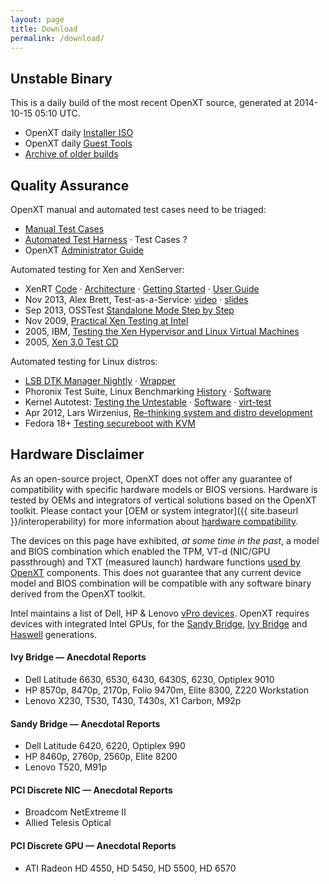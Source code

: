 ```yaml
---
layout: page
title: Download
permalink: /download/
---
```


## Unstable Binary

This is a daily build of the most recent OpenXT source, generated at 2014-10-15 05:10 UTC.

+ OpenXT daily [Installer ISO](http://openxt.org/build/unstable/openxt-installer-12345.iso) 
+ OpenXT daily [Guest Tools](http://openxt.org/build/unstable/openxt-guest-tools-12345.zip)
+ [Archive of older builds](http://openxt.org/build/unstable/archive)

## Quality Assurance

OpenXT manual and automated test cases need to be triaged:  

+ [Manual Test Cases](https://github.com/OpenXT-Extras/test-cases/blob/master/OpenXT_Test_Cases.doc)
+ [Automated Test Harness](https://github.com/OpenXT-Extras/bvt) &middot; Test Cases ?
+ OpenXT [Administrator Guide](https://github.com/OpenXT-Extras/docs/blob/master/XTEngineAdministratorGuide.pdf?raw=true)

Automated testing for Xen and XenServer:

+ XenRT [Code](http://xenserver.org/discuss-virtualization/virtualization-blog/entry/introducing-open-source-xenrt.html) &middot; [Architecture](http://wiki.xen.org/wiki/XenRT_Architecture_Guide) &middot; [Getting Started](http://wiki.xen.org/wiki/Getting_Started_with_XenRT) &middot; [User Guide](http://wiki.xenproject.org/wiki/XenRT_User_Guide) 
+ Nov 2013, Alex Brett, Test-as-a-Service: [video](http://www.youtube.com/watch?v=s11_Iw7AI_U) &middot; [slides](http://events.linuxfoundation.org/sites/events/files/slides/XenSummit%20TaaS%20and%20XenRT_0.pdf)
+ Sep 2013, OSSTest [Standalone Mode Step by Step](https://blog.xenproject.org/2013/09/30/osstest-standalone-mode-step-by-step/)
+ Nov 2009, [Practical Xen Testing at Intel](http://www.slideshare.net/xen_com_mgr/practical-xen-testing-at-intel)
+ 2005, IBM, [Testing the Xen Hypervisor and Linux Virtual Machines](https://www.kernel.org/doc/ols/2005/ols2005v1-pages-279-288.pdf)
+ 2005, [Xen 3.0 Test CD](http://osdir.com/ml/xen-users/2005-11/msg00584.html)

Automated testing for Linux distros:

+ [LSB DTK Manager Nightly](http://ispras.linuxbase.org/index.php/LSB_DTK_Manager_Nightly_Run_HOWTO) &middot; [Wrapper](https://wiki.linuxfoundation.org/en/Distribution_Autotesting)
+ Phoronix Test Suite, Linux Benchmarking [History](http://en.wikipedia.org/wiki/Phoronix_Test_Suite) &middot; [Software](http://www.phoronix-test-suite.com/)
+ Kernel Autotest: [Testing the Untestable](https://www.kernel.org/doc/ols/2009/ols2009-pages-9-18.pdf) &middot; [Software](http://autotest.github.io/) &middot; [virt-test](http://virt-test.readthedocs.org/en/latest/)
+ Apr 2012, Lars Wirzenius, [Re-thinking system and distro development](http://liw.fi/rethinking-distro-dev/)
+ Fedora 18+ [Testing secureboot with KVM](https://fedoraproject.org/wiki/Testing_secureboot_with_KVM)

## Hardware Disclaimer

As an open-source project, OpenXT does not offer any guarantee of compatibility with specific hardware models or BIOS versions.  Hardware is tested by OEMs and integrators of vertical solutions based on the OpenXT toolkit.  Please contact your [OEM or system integrator]({{ site.baseurl }}/interoperability) for more information about [hardware compatibility](https://github.com/OpenXT/openxt/wiki/Hardware-Compatibility).

The devices on this page have exhibited, *at some time in the past*, a model and BIOS combination which enabled the TPM, VT-d (NIC/GPU passthrough) and TXT (measured launch) hardware functions [used by OpenXT](https://github.com/OpenXT/openxt/wiki/Hardware) components.  This does not guarantee that any current device model and BIOS combination will be compatible with any software binary derived from the OpenXT toolkit.

Intel maintains a list of Dell, HP & Lenovo [vPro devices](https://msp.intel.com/find-a-vpro-system). OpenXT requires devices with integrated Intel GPUs, for the [Sandy Bridge](http://en.wikipedia.org/wiki/Sandy_Bridge), [Ivy Bridge](http://en.wikipedia.org/wiki/Ivy_Bridge_%28microarchitecture%29) and [Haswell](http://en.wikipedia.org/wiki/Haswell_%28microarchitecture%29) generations.

#### Ivy Bridge &mdash; Anecdotal Reports

+ Dell Latitude 6630, 6530, 6430, 6430S, 6230, Optiplex 9010
+ HP 8570p, 8470p, 2170p, Folio 9470m, Elite 8300, Z220 Workstation
+ Lenovo X230, T530, T430, T430s, X1 Carbon, M92p


#### Sandy Bridge &mdash; Anecdotal Reports

+ Dell Latitude 6420, 6220, Optiplex 990
+ HP 8460p, 2760p, 2560p, Elite 8200
+ Lenovo T520, M91p 

#### PCI Discrete NIC &mdash; Anecdotal Reports

+ Broadcom NetExtreme II
+ Allied Telesis Optical

#### PCI Discrete GPU &mdash; Anecdotal Reports

+ ATI Radeon HD 4550, HD 5450, HD 5500, HD 6570

